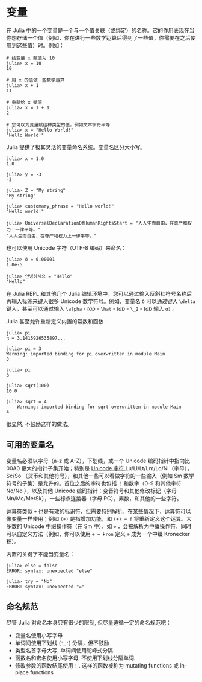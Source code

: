 # 变量

在 Julia 中的一个变量是一个与一个值关联（或绑定）的名称。它的作用表现在当你想存储一个值（例如，你在进行一些数学运算后得到了一些值，你需要在之后使用到这些值）时。例如：

```
# 给变量 x 赋值为 10
julia> x = 10
10

# 用 x 的值做一些数学运算
julia> x + 1
11

# 重新给 x 赋值
julia> x = 1 + 1
2

# 您可以为变量赋给种类型的值，例如文本字符串等
julia> x = "Hello World!"
"Hello World!"
```

Julia 提供了极其灵活的变量命名系统。变量名区分大小写。

```
julia> x = 1.0
1.0

julia> y = -3
-3

julia> Z = "My string"
"My string"

julia> customary_phrase = "Hello world!"
"Hello world!"

julia> UniversalDeclarationOfHumanRightsStart = "人人生而自由，在尊严和权力上一律平等。"
"人人生而自由，在尊严和权力上一律平等。"
```

也可以使用 Unicode 字符（UTF-8 编码）来命名：

```
julia> δ = 0.00001
1.0e-5

julia> 안녕하세요 = "Hello"
"Hello"
```

在 Julia REPL 和其他几个 Julia 编辑环境中，您可以通过输入反斜杠符号名称后再输入标签来键入很多 Unicode 数学符号。例如，变量名 ``δ`` 可以通过键入 ``\delta`` 键入，甚至可以通过输入 ``\alpha`` - *tab* - ``\hat`` - *tab* - ``\_2`` - *tab* 输入 ``α̂₂`` 。

Julia 甚至允许重新定义内置的常数和函数：

```
julia> pi
π = 3.1415926535897...

julia> pi = 3
Warning: imported binding for pi overwritten in module Main
3

julia> pi
3

julia> sqrt(100)
10.0

julia> sqrt = 4
    Warning: imported binding for sqrt overwritten in module Main
4
```

很显然, 不鼓励这样的做法。

## 可用的变量名

变量名必须以字母（a-z 或 A-Z），下划线，或一个 Unicode 编码指针中指向比 00A0 更大的指针子集开始；特别是 [Unicode 字符 ](http://www.fileformat.info/info/unicode/category/index.htm) Lu/Ll/Lt/Lm/Lo/Nl（字母），Sc/So （货币和其他符号），和其他一些可以看做字符的一些输入（例如 Sm 数学符号的子集）是允许的。首位之后的字符也包括 ！和数字（0-9 和其他字符 Nd/No ），以及其他 Unicode 编码指针：变音符号和其他修改标记（字母 Mn/Mc/Me/Sk），一些标点连接器（字母 PC），素数，和其他的一些字符。

运算符类似 `+` 也是有效的标识符，但需要特别解析。在某些情况下，运算符可以像变量一样使用；例如 `(+)` 是指增加功能，和 `(+) = f`  将重新定义这个运算。大多数的 Unicode 中缀操作符（在 Sm 中），如 `⊕` ，会被解析为中缀操作符，同时可以自定义方法（例如，你可以使用 `⊗ = kron` 定义 `⊕` 成为一个中缀 Kronecker 积）。

内置的关键字不能当变量名：

```
julia> else = false
ERROR: syntax: unexpected "else"

julia> try = "No"
ERROR: syntax: unexpected "="
```

## 命名规范

尽管 Julia 对命名本身只有很少的限制, 但尽量遵循一定的命名规范吧：

 * 变量名使用小写字母
 * 单词间使用下划线 (`'_'`) 分隔，但不鼓励
 * 类型名首字母大写, 单词间使用驼峰式分隔.
 * 函数名和宏名使用小写字母, 不使用下划线分隔单词.
 * 修改参数的函数结尾使用 `!` . 这样的函数被称为 mutating functions 或 in-place functions
